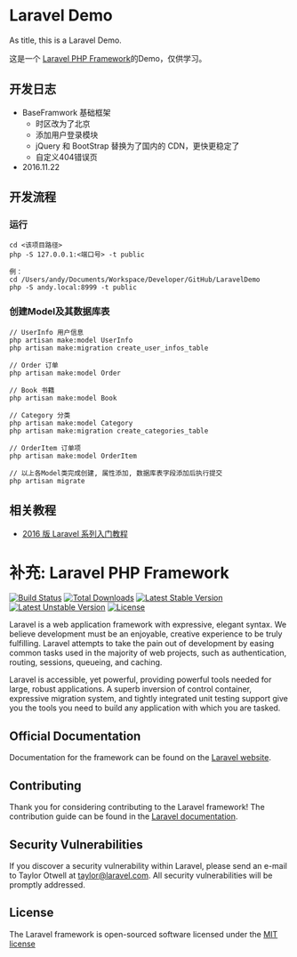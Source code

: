 # Laravel Demo

As title, this is a Laravel Demo.

这是一个 [Laravel PHP Framework](http://www.golaravel.com)的Demo，仅供学习。






## 开发日志
- BaseFramwork 基础框架
    - 时区改为了北京
    - 添加用户登录模块
    - jQuery 和 BootStrap 替换为了国内的 CDN，更快更稳定了
    - 自定义404错误页
- 2016.11.22




## 开发流程

### 运行

```Linux
cd <该项目路径>
php -S 127.0.0.1:<端口号> -t public

例：
cd /Users/andy/Documents/Workspace/Developer/GitHub/LaravelDemo
php -S andy.local:8999 -t public
```

### 创建Model及其数据库表
```
// UserInfo 用户信息
php artisan make:model UserInfo
php artisan make:migration create_user_infos_table

// Order 订单
php artisan make:model Order

// Book 书籍
php artisan make:model Book

// Category 分类
php artisan make:model Category
php artisan make:migration create_categories_table

// OrderItem 订单项
php artisan make:model OrderItem

// 以上各Model类完成创建, 属性添加, 数据库表字段添加后执行提交
php artisan migrate
```




## 相关教程

- [2016 版 Laravel 系列入门教程](http://www.golaravel.com/post/2016-ban-laravel-xi-lie-ru-men-jiao-cheng-yi/)






# 补充: Laravel PHP Framework

[![Build Status](https://travis-ci.org/laravel/framework.svg)](https://travis-ci.org/laravel/framework)
[![Total Downloads](https://poser.pugx.org/laravel/framework/d/total.svg)](https://packagist.org/packages/laravel/framework)
[![Latest Stable Version](https://poser.pugx.org/laravel/framework/v/stable.svg)](https://packagist.org/packages/laravel/framework)
[![Latest Unstable Version](https://poser.pugx.org/laravel/framework/v/unstable.svg)](https://packagist.org/packages/laravel/framework)
[![License](https://poser.pugx.org/laravel/framework/license.svg)](https://packagist.org/packages/laravel/framework)

Laravel is a web application framework with expressive, elegant syntax. We believe development must be an enjoyable, creative experience to be truly fulfilling. Laravel attempts to take the pain out of development by easing common tasks used in the majority of web projects, such as authentication, routing, sessions, queueing, and caching.

Laravel is accessible, yet powerful, providing powerful tools needed for large, robust applications. A superb inversion of control container, expressive migration system, and tightly integrated unit testing support give you the tools you need to build any application with which you are tasked.

## Official Documentation

Documentation for the framework can be found on the [Laravel website](http://laravel.com/docs).

## Contributing

Thank you for considering contributing to the Laravel framework! The contribution guide can be found in the [Laravel documentation](http://laravel.com/docs/contributions).

## Security Vulnerabilities

If you discover a security vulnerability within Laravel, please send an e-mail to Taylor Otwell at taylor@laravel.com. All security vulnerabilities will be promptly addressed.

## License

The Laravel framework is open-sourced software licensed under the [MIT license](http://opensource.org/licenses/MIT)
